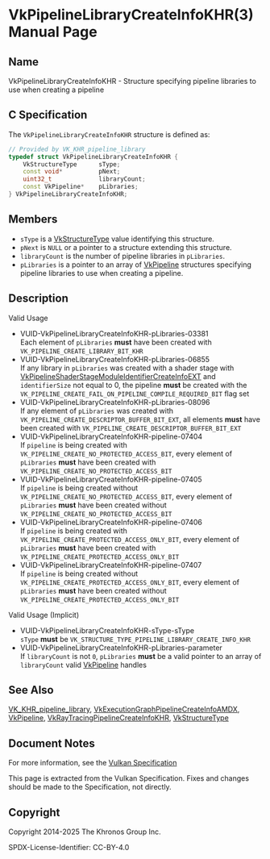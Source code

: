 # VkPipelineLibraryCreateInfoKHR(3) Manual Page

## Name

VkPipelineLibraryCreateInfoKHR - Structure specifying pipeline libraries to use when creating a pipeline



## [](#_c_specification)C Specification

The `VkPipelineLibraryCreateInfoKHR` structure is defined as:

```c++
// Provided by VK_KHR_pipeline_library
typedef struct VkPipelineLibraryCreateInfoKHR {
    VkStructureType      sType;
    const void*          pNext;
    uint32_t             libraryCount;
    const VkPipeline*    pLibraries;
} VkPipelineLibraryCreateInfoKHR;
```

## [](#_members)Members

- `sType` is a [VkStructureType](https://registry.khronos.org/vulkan/specs/latest/man/html/VkStructureType.html) value identifying this structure.
- `pNext` is `NULL` or a pointer to a structure extending this structure.
- `libraryCount` is the number of pipeline libraries in `pLibraries`.
- `pLibraries` is a pointer to an array of [VkPipeline](https://registry.khronos.org/vulkan/specs/latest/man/html/VkPipeline.html) structures specifying pipeline libraries to use when creating a pipeline.

## [](#_description)Description

Valid Usage

- [](#VUID-VkPipelineLibraryCreateInfoKHR-pLibraries-03381)VUID-VkPipelineLibraryCreateInfoKHR-pLibraries-03381  
  Each element of `pLibraries` **must** have been created with `VK_PIPELINE_CREATE_LIBRARY_BIT_KHR`
- [](#VUID-VkPipelineLibraryCreateInfoKHR-pLibraries-06855)VUID-VkPipelineLibraryCreateInfoKHR-pLibraries-06855  
  If any library in `pLibraries` was created with a shader stage with [VkPipelineShaderStageModuleIdentifierCreateInfoEXT](https://registry.khronos.org/vulkan/specs/latest/man/html/VkPipelineShaderStageModuleIdentifierCreateInfoEXT.html) and `identifierSize` not equal to 0, the pipeline **must** be created with the `VK_PIPELINE_CREATE_FAIL_ON_PIPELINE_COMPILE_REQUIRED_BIT` flag set
- [](#VUID-VkPipelineLibraryCreateInfoKHR-pLibraries-08096)VUID-VkPipelineLibraryCreateInfoKHR-pLibraries-08096  
  If any element of `pLibraries` was created with `VK_PIPELINE_CREATE_DESCRIPTOR_BUFFER_BIT_EXT`, all elements **must** have been created with `VK_PIPELINE_CREATE_DESCRIPTOR_BUFFER_BIT_EXT`
- [](#VUID-VkPipelineLibraryCreateInfoKHR-pipeline-07404)VUID-VkPipelineLibraryCreateInfoKHR-pipeline-07404  
  If `pipeline` is being created with `VK_PIPELINE_CREATE_NO_PROTECTED_ACCESS_BIT`, every element of `pLibraries` **must** have been created with `VK_PIPELINE_CREATE_NO_PROTECTED_ACCESS_BIT`
- [](#VUID-VkPipelineLibraryCreateInfoKHR-pipeline-07405)VUID-VkPipelineLibraryCreateInfoKHR-pipeline-07405  
  If `pipeline` is being created without `VK_PIPELINE_CREATE_NO_PROTECTED_ACCESS_BIT`, every element of `pLibraries` **must** have been created without `VK_PIPELINE_CREATE_NO_PROTECTED_ACCESS_BIT`
- [](#VUID-VkPipelineLibraryCreateInfoKHR-pipeline-07406)VUID-VkPipelineLibraryCreateInfoKHR-pipeline-07406  
  If `pipeline` is being created with `VK_PIPELINE_CREATE_PROTECTED_ACCESS_ONLY_BIT`, every element of `pLibraries` **must** have been created with `VK_PIPELINE_CREATE_PROTECTED_ACCESS_ONLY_BIT`
- [](#VUID-VkPipelineLibraryCreateInfoKHR-pipeline-07407)VUID-VkPipelineLibraryCreateInfoKHR-pipeline-07407  
  If `pipeline` is being created without `VK_PIPELINE_CREATE_PROTECTED_ACCESS_ONLY_BIT`, every element of `pLibraries` **must** have been created without `VK_PIPELINE_CREATE_PROTECTED_ACCESS_ONLY_BIT`

Valid Usage (Implicit)

- [](#VUID-VkPipelineLibraryCreateInfoKHR-sType-sType)VUID-VkPipelineLibraryCreateInfoKHR-sType-sType  
  `sType` **must** be `VK_STRUCTURE_TYPE_PIPELINE_LIBRARY_CREATE_INFO_KHR`
- [](#VUID-VkPipelineLibraryCreateInfoKHR-pLibraries-parameter)VUID-VkPipelineLibraryCreateInfoKHR-pLibraries-parameter  
  If `libraryCount` is not `0`, `pLibraries` **must** be a valid pointer to an array of `libraryCount` valid [VkPipeline](https://registry.khronos.org/vulkan/specs/latest/man/html/VkPipeline.html) handles

## [](#_see_also)See Also

[VK\_KHR\_pipeline\_library](https://registry.khronos.org/vulkan/specs/latest/man/html/VK_KHR_pipeline_library.html), [VkExecutionGraphPipelineCreateInfoAMDX](https://registry.khronos.org/vulkan/specs/latest/man/html/VkExecutionGraphPipelineCreateInfoAMDX.html), [VkPipeline](https://registry.khronos.org/vulkan/specs/latest/man/html/VkPipeline.html), [VkRayTracingPipelineCreateInfoKHR](https://registry.khronos.org/vulkan/specs/latest/man/html/VkRayTracingPipelineCreateInfoKHR.html), [VkStructureType](https://registry.khronos.org/vulkan/specs/latest/man/html/VkStructureType.html)

## [](#_document_notes)Document Notes

For more information, see the [Vulkan Specification](https://registry.khronos.org/vulkan/specs/latest/html/vkspec.html#VkPipelineLibraryCreateInfoKHR)

This page is extracted from the Vulkan Specification. Fixes and changes should be made to the Specification, not directly.

## [](#_copyright)Copyright

Copyright 2014-2025 The Khronos Group Inc.

SPDX-License-Identifier: CC-BY-4.0